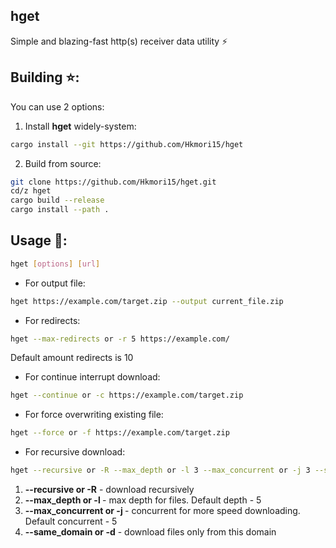 ## hget

Simple and blazing-fast http(s) receiver data utility ⚡

## Building ⭐:

You can use 2 options:
1. Install **hget** widely-system:
```bash
cargo install --git https://github.com/Hkmori15/hget
```
2. Build from source:
```bash
git clone https://github.com/Hkmori15/hget.git
cd/z hget
cargo build --release
cargo install --path .
```

## Usage 🌟:
```bash
hget [options] [url]
```
- For output file:
```bash
hget https://example.com/target.zip --output current_file.zip
```
- For redirects:
```bash
hget --max-redirects or -r 5 https://example.com/
```

Default amount redirects is 10

- For continue interrupt download:
```bash
hget --continue or -c https://example.com/target.zip
```
- For force overwriting existing file:
```bash
hget --force or -f https://example.com/target.zip
```
- For recursive download:
```bash
hget --recursive or -R --max_depth or -l 3 --max_concurrent or -j 3 --same_domain or -d https://example.com/target.zip
```
1. **--recursive or -R** - download recursively
2. **--max_depth or -l <amount>** - max depth for files. Default depth - 5
3. **--max_concurrent or -j <amount>** - concurrent for more speed downloading. Default concurrent - 5
4. **--same_domain or -d** - download files only from this domain 
